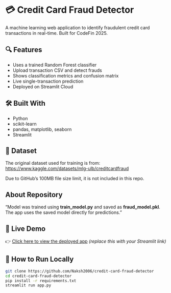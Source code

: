 # 💳 Credit Card Fraud Detector

A machine learning web application to identify fraudulent credit card transactions in real-time. Built for CodeFin 2025.

## 🔍 Features
- Uses a trained Random Forest classifier
- Upload transaction CSV and detect frauds
- Shows classification metrics and confusion matrix
- Live single-transaction prediction
- Deployed on Streamlit Cloud

## 🛠️ Built With
- Python
- scikit-learn
- pandas, matplotlib, seaborn
- Streamlit

## 📂 Dataset
The original dataset used for training is from:
https://www.kaggle.com/datasets/mlg-ulb/creditcardfraud

Due to GitHub’s 100MB file size limit, it is not included in this repo.

## About Repository 
“Model was trained using **train_model.py** and saved as **fraud_model.pkl**. The app uses the saved model directly for predictions.”

## 🚀 Live Demo
👉 [Click here to view the deployed app](#) *(replace this with your Streamlit link)*

## 📂 How to Run Locally
```bash
git clone https://github.com/Naksh2006/credit-card-fraud-detector
cd credit-card-fraud-detector
pip install -r requirements.txt
streamlit run app.py
